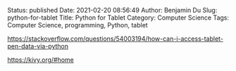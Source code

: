 Status: published
Date: 2021-02-20 08:56:49
Author: Benjamin Du
Slug: python-for-tablet
Title: Python for Tablet
Category: Computer Science
Tags: Computer Science, programming, Python, tablet

https://stackoverflow.com/questions/54003194/how-can-i-access-tablet-pen-data-via-python

https://kivy.org/#home